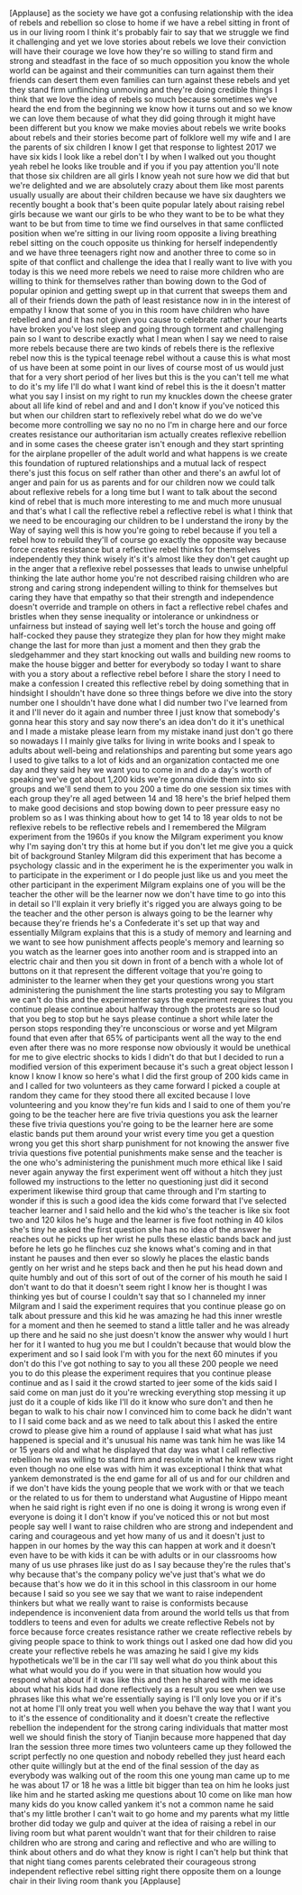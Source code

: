 
[Applause]
as the society we have got a confusing
relationship with the idea of rebels and
rebellion so close to home if we have a
rebel sitting in front of us in our
living room I think it&#39;s probably fair
to say that we struggle we find it
challenging and yet we love stories
about rebels we love their conviction
will have their courage we love how
they&#39;re so willing to stand firm and
strong and steadfast in the face of so
much opposition you know the whole world
can be against and their communities can
turn against them their friends can
desert them even families can turn
against these rebels and yet they stand
firm unflinching unmoving and they&#39;re
doing credible things I think that we
love the idea of rebels so much because
sometimes we&#39;ve heard the end from the
beginning
we know how it turns out and so we know
we can love them because of what they
did going through it might have been
different but you know we make movies
about rebels we write books about rebels
and their stories become part of
folklore well my wife and I are the
parents of six children I know I get
that response to lightest 2017 we have
six kids I look like a rebel don&#39;t I by
when I walked out you thought yeah rebel
he looks like trouble and if you if you
pay attention you&#39;ll note that those six
children are all girls
I know yeah not sure how we did that but
we&#39;re delighted and we are absolutely
crazy about them like most parents
usually usually are about their children
because we have six daughters we
recently bought a book that&#39;s been quite
popular lately about raising rebel girls
because we want our girls to be who they
want to be to be what they want to be
but from time to time we find ourselves
in that same conflicted position when
we&#39;re sitting in our living room
opposite a living breathing rebel
sitting on the couch opposite us
thinking for herself independently and
we have three teenagers right now and
another three to come so in spite of
that conflict and challenge the idea
that I really want to live with you
today is this we need more rebels
we need to raise more children who are
willing to think for themselves rather
than bowing down to the God of popular
opinion and getting swept up in that
current that sweeps them and all of
their friends down the path of least
resistance now in in the interest of
empathy I know that some of you in this
room have children who have rebelled and
and it has not given you cause to
celebrate rather your hearts have broken
you&#39;ve lost sleep and going through
torment and challenging pain so I want
to describe exactly what I mean when I
say we need to raise more rebels because
there are two kinds of rebels there is
the reflexive rebel now this is the
typical teenage rebel without a cause
this is what most of us have been at
some point in our lives of course most
of us would just that for a very short
period of her lives but this is the you
can&#39;t tell me what to do it&#39;s my life
I&#39;ll do what I want kind of rebel this
is the it doesn&#39;t matter what you say I
insist on my right to run my knuckles
down the cheese grater about all life
kind of rebel and and and I don&#39;t know
if you&#39;ve noticed this but when our
children start to reflexively rebel what
do we do we&#39;ve become more controlling
we say no no no I&#39;m in charge here and
our force creates resistance our
authoritarian ism actually creates
reflexive rebellion and in some cases
the cheese grater isn&#39;t enough and they
start sprinting for the airplane
propeller of the adult world and what
happens is we create this foundation of
ruptured relationships and a mutual lack
of respect there&#39;s just this focus on
self rather than other and there&#39;s an
awful lot of anger and pain for us as
parents and for our children now we
could talk about reflexive rebels for a
long time but I want to talk about the
second kind of rebel that is much more
interesting to me and much more unusual
and that&#39;s what I call the reflective
rebel a reflective rebel is what I think
that we need to be encouraging our
children to be I understand the irony by
the
Way of saying well this is how you&#39;re
going to rebel because if you tell a
rebel how to rebuild they&#39;ll of course
go exactly the opposite way because
force creates resistance but a
reflective rebel thinks for themselves
independently they think wisely it&#39;s
it&#39;s almost like they don&#39;t get caught
up in the anger that a reflexive rebel
possesses that leads to unwise unhelpful
thinking the late author home you&#39;re not
described raising children who are
strong and caring strong independent
willing to think for themselves but
caring they have that empathy so that
their strength and independence doesn&#39;t
override and trample on others in fact a
reflective rebel chafes and bristles
when they sense inequality or
intolerance or unkindness or unfairness
but instead of saying well let&#39;s torch
the house and going off half-cocked they
pause they strategize they plan for how
they might make change the last for more
than just a moment and then they grab
the sledgehammer and they start knocking
out walls and building new rooms to make
the house bigger and better for
everybody so today I want to share with
you a story about a reflective rebel
before I share the story I need to make
a confession
I created this reflective rebel by doing
something that in hindsight I shouldn&#39;t
have done so three things before we dive
into the story number one I shouldn&#39;t
have done what I did number two I&#39;ve
learned from it and I&#39;ll never do it
again and number three I just know that
somebody&#39;s gonna hear this story and say
now there&#39;s an idea don&#39;t do it it&#39;s
unethical and I made a mistake please
learn from my mistake inand just don&#39;t
go there so nowadays I I mainly give
talks for living in write books and I
speak to adults about well-being and
relationships and parenting but some
years ago I used to give talks to a lot
of kids and an organization contacted me
one day and they said hey we want you to
come in and do a day&#39;s worth of speaking
we&#39;ve got about 1,200 kids we&#39;re gonna
divide them into six groups and we&#39;ll
send them to you 200 a time do one
session six times with each group
they&#39;re all aged between 14 and 18
here&#39;s the brief
helped them to make good decisions and
stop bowing down to peer pressure easy
no problem
so as I was thinking about how to get 14
to 18 year olds to not be reflexive
rebels to be reflective rebels and I
remembered the Milgram experiment from
the 1960s if you know the Milgram
experiment you know why I&#39;m saying don&#39;t
try this at home but if you don&#39;t let me
give you a quick bit of background
Stanley Milgram did this experiment that
has become a psychology classic and in
the experiment he is the experimenter
you walk in to participate in the
experiment or I do people just like us
and you meet the other participant in
the experiment Milgram explains one of
you will be the teacher the other will
be the learner now we don&#39;t have time to
go into this in detail so I&#39;ll explain
it very briefly it&#39;s rigged you are
always going to be the teacher and the
other person is always going to be the
learner why because they&#39;re friends
he&#39;s a Confederate it&#39;s set up that way
and essentially Milgram explains that
this is a study of memory and learning
and we want to see how punishment
affects people&#39;s memory and learning so
you watch as the learner goes into
another room and is strapped into an
electric chair and then you sit down in
front of a bench with a whole lot of
buttons on it that represent the
different voltage that you&#39;re going to
administer to the learner when they get
your questions wrong you start
administering the punishment the line
starts protesting you say to Milgram we
can&#39;t do this and the experimenter says
the experiment requires that you
continue please continue about halfway
through the protests are so loud that
you beg to stop but he says please
continue a short while later the person
stops responding they&#39;re unconscious or
worse
and yet Milgram found that even after
that 65% of participants went all the
way to the end even after there was no
more response now obviously it would be
unethical for me to give electric shocks
to kids
I didn&#39;t do that but I decided to run a
modified version of this experiment
because it&#39;s such a great object lesson
I know I know I know so here&#39;s what I
did the first group of 200 kids came in
and I called for two volunteers as they
came forward I picked a couple at random
they came for they stood there all
excited because I love volunteering and
you know they&#39;re fun kids and I said to
one of them you&#39;re going to be the
teacher
here are five trivia questions you ask
the learner these five trivia questions
you&#39;re going to be the learner
here are some elastic bands put them
around your wrist every time you get a
question wrong you get this short sharp
punishment for not knowing the answer
five trivia questions five potential
punishments make sense and the teacher
is the one who&#39;s administering the
punishment much more ethical like I said
never again anyway the first experiment
went off without a hitch
they just followed my instructions to
the letter no questioning just did it
second experiment likewise third group
that came through and I&#39;m starting to
wonder if this is such a good idea
the kids come forward that I&#39;ve selected
teacher learner and I said hello and the
kid who&#39;s the teacher is like six foot
two and 120 kilos he&#39;s huge and the
learner is five foot nothing in 40 kilos
she&#39;s tiny he asked the first question
she has no idea of the answer he reaches
out he picks up her wrist
he pulls these elastic bands back and
just before he lets go he flinches cuz
she knows what&#39;s coming and in that
instant he pauses and then ever so
slowly
he places the elastic bands gently on
her wrist and he steps back and then he
put his head down and quite humbly and
out of this sort of out of the corner of
his mouth he said I don&#39;t want to do
that it doesn&#39;t seem right I know her is
thought I was thinking yes
but of course I couldn&#39;t say that so I
channeled my inner Milgram and I said
the experiment requires that you
continue please go on talk about
pressure and this kid he was amazing he
had this inner wrestle for a moment and
then he seemed to stand a little taller
and he was already up there and he said
no she just doesn&#39;t know the answer why
would I hurt her for it I wanted to hug
you me but I couldn&#39;t because that would
blow the experiment and so I said look
I&#39;m with you for the next 60 minutes if
you don&#39;t do this I&#39;ve got nothing to
say to you all these 200 people we need
you to do this please the experiment
requires that you continue please
continue and as I said it the crowd
started to jeer
some of the kids said I said come on man
just do it you&#39;re wrecking everything
stop messing it up just do it a couple
of kids like I&#39;ll do it know who sure
don&#39;t and then he began to walk to his
chair now I convinced him to come back
he didn&#39;t want to I I said come back and
as we need to talk about this I asked
the entire crowd to please give him a
round of applause I said what what has
just happened is special and it&#39;s
unusual
his name was tank him he was like 14 or
15 years old and what he displayed that
day was what I call reflective rebellion
he was willing to stand firm and
resolute in what he knew was right even
though no one else was with him it was
exceptional I think that what yankem
demonstrated is the end game for all of
us and for our children and if we don&#39;t
have kids the young people that we work
with or that we teach or the related to
us for them to understand what Augustine
of Hippo meant when he said right is
right even if no one is doing it wrong
is wrong even if everyone is doing it I
don&#39;t know if you&#39;ve noticed this or not
but most people say well I want to raise
children who are strong and independent
and caring and courageous and yet how
many of us and it doesn&#39;t just
to happen in our homes by the way this
can happen at work and it doesn&#39;t even
have to be with kids it can be with
adults or in our classrooms how many of
us use phrases like just do as I say
because they&#39;re the rules that&#39;s why
because that&#39;s the company policy we&#39;ve
just that&#39;s what we do because that&#39;s
how we do it in this school in this
classroom in our home because I said so
you see we say that we want to raise
independent thinkers but what we really
want to raise is conformists because
independence is inconvenient data from
around the world tells us that from
toddlers to teens and even for adults we
create reflective Rebels not by force
because force creates resistance rather
we create reflective rebels by giving
people space to think to work things out
I asked one dad how did you create your
reflective rebels he was amazing he said
I give my kids hypotheticals we&#39;ll be in
the car I&#39;ll say well what do you think
about this what what would you do if you
were in that situation how would you
respond what about if it was like this
and then he shared with me ideas about
what his kids had done reflectively as a
result you see when we use phrases like
this what we&#39;re essentially saying is
I&#39;ll only love you or if it&#39;s not at
home
I&#39;ll only treat you well when you behave
the way that I want you to it&#39;s the
essence of conditionality and it doesn&#39;t
create the reflective rebellion the
independent for the strong caring
individuals that matter most well we
should finish the story of Tianjin
because more happened that day Iran the
session three more times two volunteers
came up they followed the script
perfectly no one question and nobody
rebelled they just heard each other
quite willingly but at the end of the
final session of the day as everybody
was walking out of the room this one
young man came up to me he was about 17
or 18 he was a little bit bigger than
tea on him he looks just like him and he
started asking me questions about 10
come on like man how many kids do you
know called yankem it&#39;s not a common
name he said that&#39;s my little brother I
can&#39;t wait to go home and
my parents what my little brother did
today
we gulp and quiver at the idea of
raising a rebel in our living room
but what parent wouldn&#39;t want that for
their children to raise children who are
strong and caring and reflective and who
are willing to think about others and do
what they know is right I can&#39;t help but
think that that night tiang comes
parents celebrated their courageous
strong independent reflective rebel
sitting right there opposite them on a
lounge chair in their living room thank
you
[Applause]
